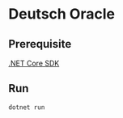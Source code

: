 # Deutsch Oracle

## Prerequisite
[.NET Core SDK](https://www.microsoft.com/net/download)

## Run

```
dotnet run
```
